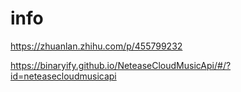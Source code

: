 # info

https://zhuanlan.zhihu.com/p/455799232

https://binaryify.github.io/NeteaseCloudMusicApi/#/?id=neteasecloudmusicapi
